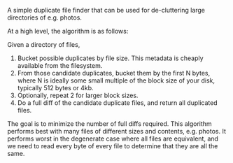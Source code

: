 A simple duplicate file finder that can be used for de-cluttering large directories of e.g. photos.

At a high level, the algorithm is as follows:

Given a directory of files,

1. Bucket possible duplicates by file size. This metadata is cheaply available
   from the filesystem.
2. From those candidate duplicates, bucket them by the first N bytes, where N is
   ideally some small multiple of the block size of your disk, typically 512
   bytes or 4kb.
3. Optionally, repeat 2 for larger block sizes.
4. Do a full diff of the candidate duplicate files, and return all duplicated
   files.

The goal is to minimize the number of full diffs required. This algorithm
performs best with many files of different sizes and contents, e.g. photos. It
performs worst in the degenerate case where all files are equivalent, and we need
to read every byte of every file to determine that they are all the same.